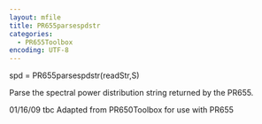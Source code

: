 ```yaml
---
layout: mfile
title: PR655parsespdstr
categories:
  - PR655Toolbox
encoding: UTF-8
---
```


spd = PR655parsespdstr(readStr,S)

Parse the spectral power distribution string
returned by the PR655.

01/16/09    tbc   Adapted from PR650Toolbox for use with PR655
